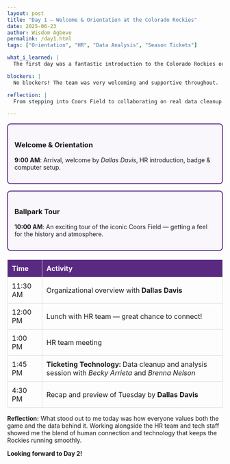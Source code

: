 ```yaml
---
layout: post
title: "Day 1 – Welcome & Orientation at the Colorado Rockies"
date: 2025-06-23
author: Wisdom Agbeve
permalink: /day1.html
tags: ["Orientation", "HR", "Data Analysis", "Season Tickets"]

what_i_learned: |
  The first day was a fantastic introduction to the Colorado Rockies organization. I got to meet the HR team, tour Coors Field, and dive into ticketing data analysis.

blockers: |
  No blockers! The team was very welcoming and supportive throughout.

reflection: |
  From stepping into Coors Field to collaborating on real data cleanup tasks, this day was full of learning and excitement. The culture here combines tradition and innovation, making baseball more than just a game.

---
```


<style>
  .highlight-box {
    border: 2px solid #5a2a83;
    border-radius: 8px;
    padding: 15px;
    margin: 15px 0;
    background-color: #f9f6fc;
    transition: background-color 0.3s ease;
  }
  .highlight-box:hover {
    background-color: #e0d9f5;
    cursor: pointer;
  }
  .schedule-table {
    width: 100%;
    border-collapse: collapse;
    margin-top: 20px;
  }
  .schedule-table th, .schedule-table td {
    border: 1px solid #ddd;
    padding: 10px;
    text-align: left;
  }
  .schedule-table th {
    background-color: #5a2a83;
    color: white;
  }
  .schedule-table tr:hover {
    background-color: #e0d9f5;
  }
</style>

<div class="highlight-box" title="Meet the welcoming HR team!">
  <h3>Welcome & Orientation</h3>
  <p><strong>9:00 AM</strong>: Arrival, welcome by <em>Dallas Davis</em>, HR introduction, badge & computer setup.</p>
</div>

<div class="highlight-box" title="Exploring Coors Field!">
  <h3>Ballpark Tour</h3>
  <p><strong>10:00 AM</strong>: An exciting tour of the iconic Coors Field — getting a feel for the history and atmosphere.</p>
</div>

<table class="schedule-table" aria-label="Day 1 Schedule">
  <thead>
    <tr>
      <th>Time</th>
      <th>Activity</th>
    </tr>
  </thead>
  <tbody>
    <tr>
      <td>11:30 AM</td>
      <td>Organizational overview with <strong>Dallas Davis</strong></td>
    </tr>
    <tr>
      <td>12:00 PM</td>
      <td>Lunch with HR team — great chance to connect!</td>
    </tr>
    <tr>
      <td>1:00 PM</td>
      <td>HR team meeting</td>
    </tr>
    <tr>
      <td>1:45 PM</td>
      <td><strong>Ticketing Technology:</strong> Data cleanup and analysis session with <em>Becky Arrieta</em> and <em>Brenna Nelson</em></td>
    </tr>
    <tr>
      <td>4:30 PM</td>
      <td>Recap and preview of Tuesday by <strong>Dallas Davis</strong></td>
    </tr>
  </tbody>
</table>

<p><strong>Reflection:</strong> What stood out to me today was how everyone values both the game and the data behind it. Working alongside the HR team and tech staff showed me the blend of human connection and technology that keeps the Rockies running smoothly.</p>

<p><strong>Looking forward to Day 2!</strong></p>
